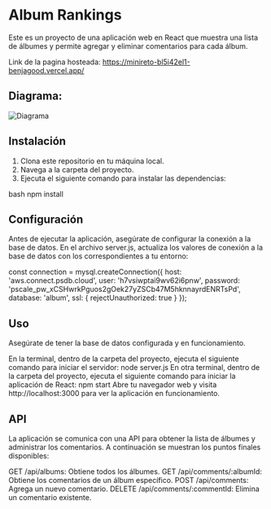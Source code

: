 # Album Rankings

Este es un proyecto de una aplicación web en React que muestra una lista de álbumes y permite agregar y eliminar comentarios para cada álbum.

Link de la pagina hosteada: https://minireto-bl5i42el1-benjagood.vercel.app/

## Diagrama: 

![Diagrama]([https://ejemplo.com/imagen.png](https://imgur.com/v0P7cdW))




## Instalación

1. Clona este repositorio en tu máquina local.
2. Navega a la carpeta del proyecto.
3. Ejecuta el siguiente comando para instalar las dependencias:

bash
npm install

## Configuración
Antes de ejecutar la aplicación, asegúrate de configurar la conexión a la base de datos. En el archivo server.js, actualiza los valores de conexión a la base de datos con los correspondientes a tu entorno:

const connection = mysql.createConnection({
  host: 'aws.connect.psdb.cloud',
  user: 'h7vsiwptai9wv62i6pnw',
  password: 'pscale_pw_xCSHwrkPguos2gOek27yZSCb47M5hknnayrdENRTsPd',
  database: 'album',
  ssl: {
    rejectUnauthorized: true
  }
}); 

## Uso
Asegúrate de tener la base de datos configurada y en funcionamiento.

En la terminal, dentro de la carpeta del proyecto, ejecuta el siguiente comando para iniciar el servidor:
node server.js
En otra terminal, dentro de la carpeta del proyecto, ejecuta el siguiente comando para iniciar la aplicación de React:
npm start
Abre tu navegador web y visita http://localhost:3000 para ver la aplicación en funcionamiento.

## API
La aplicación se comunica con una API para obtener la lista de álbumes y administrar los comentarios. A continuación se muestran los puntos finales disponibles:

GET /api/albums: Obtiene todos los álbumes.
GET /api/comments/:albumId: Obtiene los comentarios de un álbum específico.
POST /api/comments: Agrega un nuevo comentario.
DELETE /api/comments/:commentId: Elimina un comentario existente.
